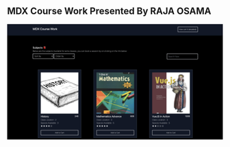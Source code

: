 ## MDX Course Work Presented By RAJA OSAMA

<img style="width : 800px" src="https://github.com/Raja0sama/course-work/blob/main/ss.png?raw=true" />
